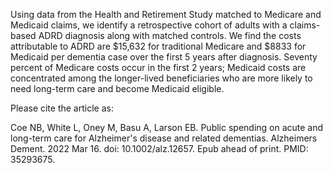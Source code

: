 Using data from the Health and Retirement Study matched to Medicare and Medicaid claims, we identify a retrospective cohort of adults with a claims-based ADRD diagnosis along with matched controls. We find the costs attributable to ADRD are $15,632 for traditional Medicare and $8833 for Medicaid per dementia case over the first 5 years after diagnosis. Seventy percent of Medicare costs occur in the first 2 years; Medicaid costs are concentrated among the longer-lived beneficiaries who are more likely to need long-term care and become Medicaid eligible.

Please cite the article as:

Coe NB, White L, Oney M, Basu A, Larson EB. Public spending on acute and long-term care for Alzheimer's disease and related dementias. Alzheimers Dement. 2022 Mar 16. doi: 10.1002/alz.12657. Epub ahead of print. PMID: 35293675.
